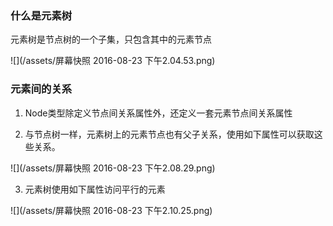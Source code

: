 ### 什么是元素树

元素树是节点树的一个子集，只包含其中的元素节点

  ![](/assets/屏幕快照 2016-08-23 下午2.04.53.png)

 ### 元素间的关系

 1. Node类型除定义节点间关系属性外，还定义一套元素节点间关系属性

 2. 与节点树一样，元素树上的元素节点也有父子关系，使用如下属性可以获取这些关系。

 ![](/assets/屏幕快照 2016-08-23 下午2.08.29.png)

 3. 元素树使用如下属性访问平行的元素

   ![](/assets/屏幕快照 2016-08-23 下午2.10.25.png)   